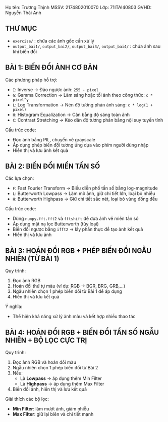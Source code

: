 Họ tên: Trương Thịnh MSSV: 2174802010070 Lớp: 71ITAI40803 GVHD: Nguyễn Thái Anh


## THƯ MỤC 
- `exercise/` : chứa các ảnh gốc cần xử lý
- `output_bai1/`, `output_bai2/`, `output_bai3/`, `output_bai4/` : chứa ảnh sau khi biến đổi




## BÀI 1: BIẾN ĐỔI ẢNH CƠ BẢN

Các phương pháp hỗ trợ:
- `I`: Inverse → Đảo ngược ảnh: `255 - pixel`
- `G`: Gamma Correction → Làm sáng hoặc tối ảnh theo công thức: `c * pixel^γ`
- `L`: Log Transformation → Nén độ tương phản ảnh sáng: `c * log(1 + pixel)`
- `H`: Histogram Equalization → Cân bằng độ sáng toàn ảnh
- `C`: Contrast Stretching → Kéo dãn độ tương phản bằng nội suy tuyến tính

 Cấu trúc code:
- Đọc ảnh bằng PIL, chuyển về grayscale
- Áp dụng phép biến đổi tương ứng dựa vào phím người dùng nhập
- Hiển thị và lưu ảnh kết quả



## BÀI 2: BIẾN ĐỔI MIỀN TẦN SỐ

 Các lựa chọn:
- `F`: Fast Fourier Transform → Biểu diễn phổ tần số bằng log-magnitude
- `L`: Butterworth Lowpass → Làm mờ ảnh, giữ chi tiết lớn, loại bỏ nhiễu
- `H`: Butterworth Highpass → Giữ chi tiết sắc nét, loại bỏ vùng đồng đều

 Cấu trúc code:
- Dùng `numpy.fft.fft2` và `fftshift` để đưa ảnh về miền tần số
- Áp dụng mặt nạ lọc Butterworth (tùy loại)
- Biến đổi ngược bằng `ifft2` → lấy phần thực để tạo ảnh kết quả
- Hiển thị và lưu ảnh



## BÀI 3: HOÁN ĐỔI RGB + PHÉP BIẾN ĐỔI NGẪU NHIÊN (TỪ BÀI 1)

 Quy trình:
1. Đọc ảnh RGB
2. Hoán đổi thứ tự màu (ví dụ: RGB → BGR, BRG, GRB,...)
3. Ngẫu nhiên chọn 1 phép biến đổi từ Bài 1 để áp dụng
4. Hiển thị và lưu kết quả

 Ý nghĩa:
- Thể hiện khả năng xử lý ảnh màu và kết hợp nhiều thao tác


 ## BÀI 4: HOÁN ĐỔI RGB + BIẾN ĐỔI TẦN SỐ NGẪU NHIÊN + BỘ LỌC CỰC TRỊ

 Quy trình:
1. Đọc ảnh RGB và hoán đổi màu
2. Ngẫu nhiên chọn 1 phép biến đổi từ Bài 2
3. Nếu:
   - Là **Lowpass** → áp dụng thêm Min Filter
   - Là **Highpass** → áp dụng thêm Max Filter
4. Biến đổi ảnh, hiển thị và lưu kết quả

 Giải thích các bộ lọc:
- **Min Filter**: làm mượt ảnh, giảm nhiễu
- **Max Filter**: giữ lại biên và chi tiết mạnh


